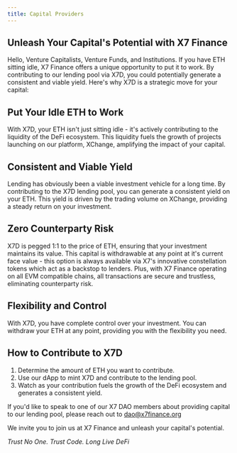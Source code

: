 ```yaml
---
title: Capital Providers
---
```


## Unleash Your Capital's Potential with X7 Finance

Hello, Venture Capitalists, Venture Funds, and Institutions. If you have ETH sitting idle, X7 Finance offers a unique opportunity to put it to work. By contributing to our lending pool via X7D, you could potentially generate a consistent and viable yield. Here's why X7D is a strategic move for your capital:

## Put Your Idle ETH to Work

With X7D, your ETH isn't just sitting idle - it's actively contributing to the liquidity of the DeFi ecosystem. This liquidity fuels the growth of projects launching on our platform, XChange, amplifying the impact of your capital.

## Consistent and Viable Yield

Lending has obviously been a viable investment vehicle for a long time. By contributing to the X7D lending pool, you can generate a consistent yield on your ETH. This yield is driven by the trading volume on XChange, providing a steady return on your investment.

## Zero Counterparty Risk

X7D is pegged 1:1 to the price of ETH, ensuring that your investment maintains its value. This capital is withdrawable at any point at it's current face value - this option is always available via X7's innovative constellation tokens which act as a backstop to lenders.
Plus, with X7 Finance operating on all EVM compatible chains, all transactions are secure and trustless, eliminating counterparty risk.

## Flexibility and Control

With X7D, you have complete control over your investment. You can withdraw your ETH at any point, providing you with the flexibility you need.

## How to Contribute to X7D

1. Determine the amount of ETH you want to contribute.
2. Use our dApp to mint X7D and contribute to the lending pool.
3. Watch as your contribution fuels the growth of the DeFi ecosystem and generates a consistent yield.

If you'd like to speak to one of our X7 DAO members about providing capital to our lending pool, please reach out to [dao@x7finance.org](mailto:dao@x7finance.org)

We invite you to join us at X7 Finance and unleash your capital's potential.

_Trust No One. Trust Code. Long Live DeFi_
